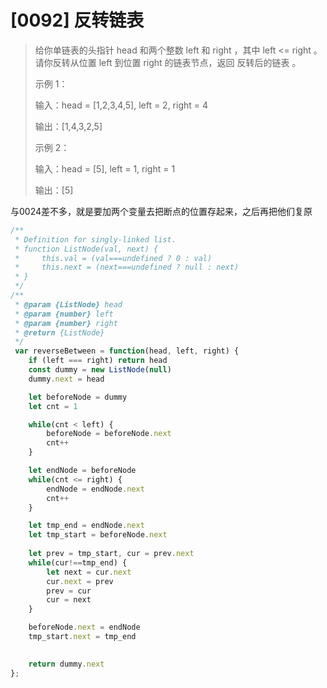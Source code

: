 # [0092] 反转链表

> 给你单链表的头指针 head 和两个整数 left 和 right ，其中 left <= right 。请你反转从位置 left 到位置 right 的链表节点，返回 反转后的链表 。
>
> 示例 1：
>
> 输入：head = [1,2,3,4,5], left = 2, right = 4
>
> 输出：[1,4,3,2,5]
>
> 示例 2：
>
> 输入：head = [5], left = 1, right = 1
>
> 输出：[5]

与0024差不多，就是要加两个变量去把断点的位置存起来，之后再把他们复原

```js
/**
 * Definition for singly-linked list.
 * function ListNode(val, next) {
 *     this.val = (val===undefined ? 0 : val)
 *     this.next = (next===undefined ? null : next)
 * }
 */
/**
 * @param {ListNode} head
 * @param {number} left
 * @param {number} right
 * @return {ListNode}
 */
 var reverseBetween = function(head, left, right) {
    if (left === right) return head 
    const dummy = new ListNode(null)
    dummy.next = head

    let beforeNode = dummy
    let cnt = 1

    while(cnt < left) {
        beforeNode = beforeNode.next
        cnt++
    }

    let endNode = beforeNode
    while(cnt <= right) {
        endNode = endNode.next
        cnt++
    }

    let tmp_end = endNode.next
    let tmp_start = beforeNode.next
    
    let prev = tmp_start, cur = prev.next
    while(cur!==tmp_end) {
        let next = cur.next
        cur.next = prev
        prev = cur
        cur = next
    }

    beforeNode.next = endNode
    tmp_start.next = tmp_end
    

    return dummy.next
};
```

